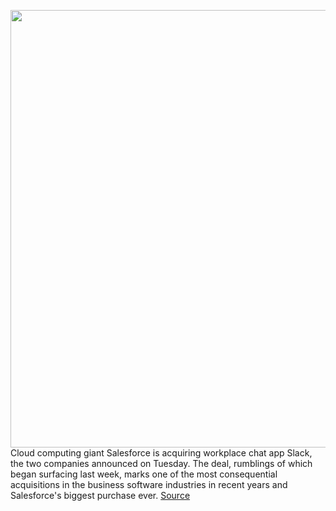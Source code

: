 <img src='https://cdn.vox-cdn.com/thumbor/XRJdE7BSVyGjwt-AQMYJ4UzWFuY=/0x0:2040x1360/1200x800/filters:focal(609x562:935x888)/cdn.vox-cdn.com/uploads/chorus_image/image/68137831/akrales_190410_3363_0096.0.jpg' width='700px' /><br/>
Cloud computing giant Salesforce is acquiring workplace chat app Slack, the two companies announced on Tuesday. The deal, rumblings of which began surfacing last week, marks one of the most consequential acquisitions in the business software industries in recent years and Salesforce's biggest purchase ever.
<a href='https://www.theverge.com/2020/12/1/21719666/salesforce-slack-acquisition-purchase-announced'> Source <a/>